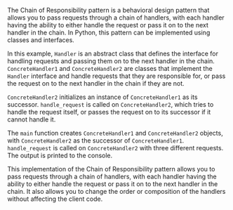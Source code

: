 The Chain of Responsibility pattern is a behavioral design pattern that allows you to pass requests through a chain of handlers, with each handler having the ability to either handle the request or pass it on to the next handler in the chain. In Python, this pattern can be implemented using classes and interfaces.

In this example, `Handler` is an abstract class that defines the interface for handling requests and passing them on to the next handler in the chain. `ConcreteHandler1` and `ConcreteHandler2` are classes that implement the `Handler` interface and handle requests that they are responsible for, or pass the request on to the next handler in the chain if they are not.

`ConcreteHandler2` initializes an instance of `ConcreteHandler1` as its successor. `handle_request` is called on `ConcreteHandler2`, which tries to handle the request itself, or passes the request on to its successor if it cannot handle it.

The `main` function creates `ConcreteHandler1` and `ConcreteHandler2` objects, with `ConcreteHandler2` as the successor of `ConcreteHandler1`. `handle_request` is called on `ConcreteHandler2` with three different requests. The output is printed to the console.

This implementation of the Chain of Responsibility pattern allows you to pass requests through a chain of handlers, with each handler having the ability to either handle the request or pass it on to the next handler in the chain. It also allows you to change the order or composition of the handlers without affecting the client code.
